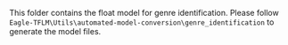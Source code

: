 This folder contains the float model for genre identification. 
Please follow `Eagle-TFLM\Utils\automated-model-conversion\genre_identification` to generate the model files.